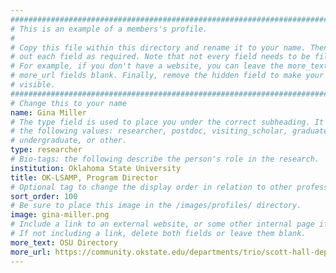 ```yaml
---
################################################################################
# This is an example of a members's profile.                                   #
#                                                                              #
# Copy this file within this directory and rename it to your name. Then fill   #
# out each field as required. Note that not every field needs to be filled out.#
# For example, if you don't have a website, you can leave the more_text and    #
# more_url fields blank. Finally, remove the hidden field to make your profile #
# visible.                                                                     #
################################################################################
# Change this to your name
name: Gina Miller
# The type field is used to place you under the correct subheading. It may be of
# the following values: researcher, postdoc, visiting_scholar, graduate,
# undergraduate, or other.
type: researcher
# Bio-tags: the following describe the person's role in the research.
institution: Oklahoma State University
title: OK-LSAMP, Program Director
# Optional tag to change the display order in relation to other professors
sort_order: 100
# Be sure to place this image in the /images/profiles/ directory.
image: gina-miller.png
# Include a link to an external website, or some other internal page if desired.
# If not including a link, delete both fields or leave them blank.
more_text: OSU Directory
more_url: https://community.okstate.edu/departments/trio/scott-hall-department-files/scott-hall-staff-bios/gina_miller_staff_bio.html
---
```


